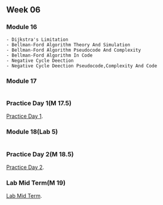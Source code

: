 ## Week 06

### Module 16
```
- Dijkstra's Limitation
- Bellman-Ford Algorithm Theory And Simulation
- Bellman-Ford Algorithm Pseudocode And Complexity
- Bellman-Ford Algorithm In Code
- Negative Cycle Deection
- Negative Cycle Deection Pseudocode,Complexity And Code
```

### Module 17
```
```

### Practice Day 1(M 17.5)
[Practice Day 1]().


### Module 18(Lab 5)
```
```

### Practice Day 2(M 18.5)
[Practice Day 2]().


### Lab Mid Term(M 19)
[Lab Mid Term]().